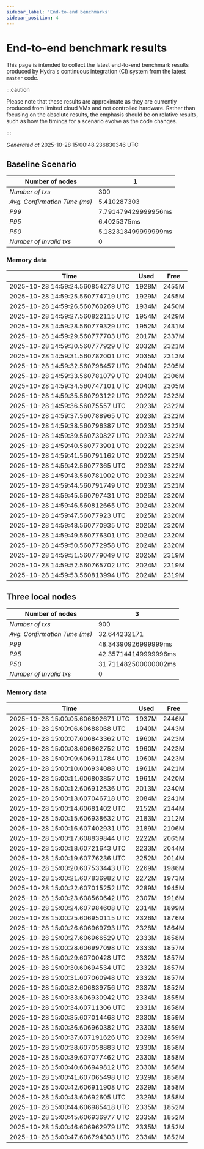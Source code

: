 ```yaml
--- 
sidebar_label: 'End-to-end benchmarks' 
sidebar_position: 4 
--- 
```


# End-to-end benchmark results 

This page is intended to collect the latest end-to-end benchmark  results produced by Hydra's continuous integration (CI) system from  the latest `master` code.

:::caution

Please note that these results are approximate  as they are currently produced from limited cloud VMs and not controlled hardware.  Rather than focusing on the absolute results,   the emphasis should be on relative results,  such as how the timings for a scenario evolve as the code changes.

:::

_Generated at_  2025-10-28 15:00:48.236830346 UTC


## Baseline Scenario



| Number of nodes |  1 | 
| -- | -- |
| _Number of txs_ | 300 |
| _Avg. Confirmation Time (ms)_ | 5.410287303 |
| _P99_ | 7.791479429999956ms |
| _P95_ | 6.4025375ms |
| _P50_ | 5.182318499999999ms |
| _Number of Invalid txs_ | 0 |
      

### Memory data 

 | Time | Used | Free | 
|------------------------------------|------|------|
 | 2025-10-28 14:59:24.560854278 UTC | 1928M | 2455M | 
 | 2025-10-28 14:59:25.560774719 UTC | 1929M | 2455M | 
 | 2025-10-28 14:59:26.560760269 UTC | 1934M | 2450M | 
 | 2025-10-28 14:59:27.560822115 UTC | 1954M | 2429M | 
 | 2025-10-28 14:59:28.560779329 UTC | 1952M | 2431M | 
 | 2025-10-28 14:59:29.560777703 UTC | 2017M | 2337M | 
 | 2025-10-28 14:59:30.560777929 UTC | 2032M | 2321M | 
 | 2025-10-28 14:59:31.560782001 UTC | 2035M | 2313M | 
 | 2025-10-28 14:59:32.560798457 UTC | 2040M | 2305M | 
 | 2025-10-28 14:59:33.560781079 UTC | 2040M | 2306M | 
 | 2025-10-28 14:59:34.560747101 UTC | 2040M | 2305M | 
 | 2025-10-28 14:59:35.560793122 UTC | 2022M | 2323M | 
 | 2025-10-28 14:59:36.56075557 UTC | 2023M | 2322M | 
 | 2025-10-28 14:59:37.560788965 UTC | 2023M | 2322M | 
 | 2025-10-28 14:59:38.560796387 UTC | 2023M | 2322M | 
 | 2025-10-28 14:59:39.560730827 UTC | 2023M | 2322M | 
 | 2025-10-28 14:59:40.560773901 UTC | 2022M | 2323M | 
 | 2025-10-28 14:59:41.560791162 UTC | 2022M | 2323M | 
 | 2025-10-28 14:59:42.56077365 UTC | 2023M | 2322M | 
 | 2025-10-28 14:59:43.560781902 UTC | 2023M | 2322M | 
 | 2025-10-28 14:59:44.560791749 UTC | 2023M | 2321M | 
 | 2025-10-28 14:59:45.560797431 UTC | 2025M | 2320M | 
 | 2025-10-28 14:59:46.560812665 UTC | 2024M | 2320M | 
 | 2025-10-28 14:59:47.56077923 UTC | 2025M | 2320M | 
 | 2025-10-28 14:59:48.560770935 UTC | 2025M | 2320M | 
 | 2025-10-28 14:59:49.560776301 UTC | 2024M | 2320M | 
 | 2025-10-28 14:59:50.560772958 UTC | 2024M | 2320M | 
 | 2025-10-28 14:59:51.560779049 UTC | 2025M | 2319M | 
 | 2025-10-28 14:59:52.560765702 UTC | 2024M | 2319M | 
 | 2025-10-28 14:59:53.560813994 UTC | 2024M | 2319M | 


## Three local nodes



| Number of nodes |  3 | 
| -- | -- |
| _Number of txs_ | 900 |
| _Avg. Confirmation Time (ms)_ | 32.644232171 |
| _P99_ | 48.34390926999999ms |
| _P95_ | 42.357144149999996ms |
| _P50_ | 31.711482500000002ms |
| _Number of Invalid txs_ | 0 |
      

### Memory data 

 | Time | Used | Free | 
|------------------------------------|------|------|
 | 2025-10-28 15:00:05.606892671 UTC | 1937M | 2446M | 
 | 2025-10-28 15:00:06.60688068 UTC | 1940M | 2443M | 
 | 2025-10-28 15:00:07.606843362 UTC | 1960M | 2423M | 
 | 2025-10-28 15:00:08.606862752 UTC | 1960M | 2423M | 
 | 2025-10-28 15:00:09.606911784 UTC | 1960M | 2423M | 
 | 2025-10-28 15:00:10.606934088 UTC | 1961M | 2421M | 
 | 2025-10-28 15:00:11.606803857 UTC | 1961M | 2420M | 
 | 2025-10-28 15:00:12.606912536 UTC | 2013M | 2340M | 
 | 2025-10-28 15:00:13.607046718 UTC | 2084M | 2241M | 
 | 2025-10-28 15:00:14.60681402 UTC | 2152M | 2144M | 
 | 2025-10-28 15:00:15.606938632 UTC | 2183M | 2112M | 
 | 2025-10-28 15:00:16.607402931 UTC | 2189M | 2106M | 
 | 2025-10-28 15:00:17.608839844 UTC | 2222M | 2065M | 
 | 2025-10-28 15:00:18.60721643 UTC | 2233M | 2044M | 
 | 2025-10-28 15:00:19.60776236 UTC | 2252M | 2014M | 
 | 2025-10-28 15:00:20.607533443 UTC | 2269M | 1986M | 
 | 2025-10-28 15:00:21.607836982 UTC | 2272M | 1973M | 
 | 2025-10-28 15:00:22.607015252 UTC | 2289M | 1945M | 
 | 2025-10-28 15:00:23.608560642 UTC | 2307M | 1916M | 
 | 2025-10-28 15:00:24.607984608 UTC | 2314M | 1899M | 
 | 2025-10-28 15:00:25.606950115 UTC | 2326M | 1876M | 
 | 2025-10-28 15:00:26.606969793 UTC | 2328M | 1864M | 
 | 2025-10-28 15:00:27.606966529 UTC | 2333M | 1858M | 
 | 2025-10-28 15:00:28.606997098 UTC | 2333M | 1857M | 
 | 2025-10-28 15:00:29.60700428 UTC | 2332M | 1857M | 
 | 2025-10-28 15:00:30.60694534 UTC | 2332M | 1857M | 
 | 2025-10-28 15:00:31.607060948 UTC | 2332M | 1857M | 
 | 2025-10-28 15:00:32.606839756 UTC | 2337M | 1852M | 
 | 2025-10-28 15:00:33.606930942 UTC | 2334M | 1855M | 
 | 2025-10-28 15:00:34.60711306 UTC | 2331M | 1858M | 
 | 2025-10-28 15:00:35.607014468 UTC | 2330M | 1859M | 
 | 2025-10-28 15:00:36.606960382 UTC | 2330M | 1859M | 
 | 2025-10-28 15:00:37.607191626 UTC | 2329M | 1859M | 
 | 2025-10-28 15:00:38.607058883 UTC | 2330M | 1858M | 
 | 2025-10-28 15:00:39.607077462 UTC | 2330M | 1858M | 
 | 2025-10-28 15:00:40.606949812 UTC | 2330M | 1858M | 
 | 2025-10-28 15:00:41.607065498 UTC | 2329M | 1858M | 
 | 2025-10-28 15:00:42.606911908 UTC | 2329M | 1858M | 
 | 2025-10-28 15:00:43.60692605 UTC | 2329M | 1858M | 
 | 2025-10-28 15:00:44.606985418 UTC | 2335M | 1852M | 
 | 2025-10-28 15:00:45.606936977 UTC | 2335M | 1852M | 
 | 2025-10-28 15:00:46.606962979 UTC | 2335M | 1852M | 
 | 2025-10-28 15:00:47.606794303 UTC | 2334M | 1852M | 

